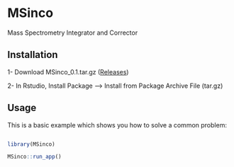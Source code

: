 
# MSinco

Mass Spectrometry Integrator and Corrector

## Installation

1- Download MSinco\_0.1.tar.gz
([Releases](https://github.com/mbousq/MSinco/releases))

2- In Rstudio, Install Package –\> Install from Package Archive File
(tar.gz)

## Usage

This is a basic example which shows you how to solve a common problem:

``` r

library(MSinco)

MSinco::run_app()

```